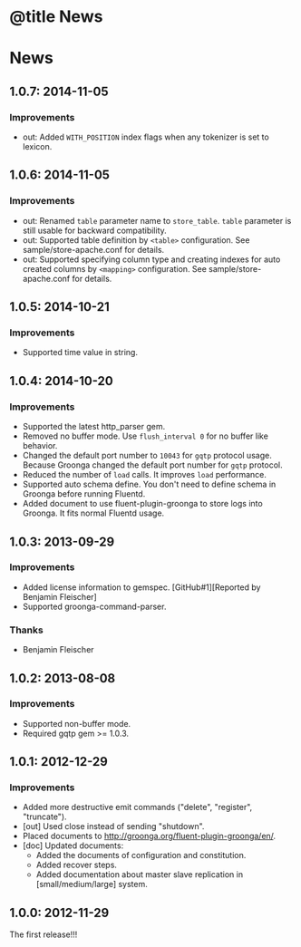 # @title News

# News

## 1.0.7: 2014-11-05

### Improvements

* out: Added `WITH_POSITION` index flags when any tokenizer is set to
  lexicon.

## 1.0.6: 2014-11-05

### Improvements

* out: Renamed `table` parameter name to `store_table`.
  `table` parameter is still usable for backward compatibility.
* out: Supported table definition by `<table>` configuration.
  See sample/store-apache.conf for details.
* out: Supported specifying column type and creating indexes for auto
  created columns by `<mapping>` configuration.
  See sample/store-apache.conf for details.

## 1.0.5: 2014-10-21

### Improvements

* Supported time value in string.

## 1.0.4: 2014-10-20

### Improvements

* Supported the latest http_parser gem.
* Removed no buffer mode. Use `flush_interval 0` for no buffer like
  behavior.
* Changed the default port number to `10043` for `gqtp` protocol usage.
  Because Groonga changed the default port number for `gqtp` protocol.
* Reduced the number of `load` calls. It improves `load` performance.
* Supported auto schema define. You don't need to define schema in Groonga
  before running Fluentd.
* Added document to use fluent-plugin-groonga to store logs into Groonga.
  It fits normal Fluentd usage.

## 1.0.3: 2013-09-29

### Improvements

* Added license information to gemspec.
  [GitHub#1][Reported by Benjamin Fleischer]
* Supported groonga-command-parser.

### Thanks

* Benjamin Fleischer

## 1.0.2: 2013-08-08

### Improvements

* Supported non-buffer mode.
* Required gqtp gem >= 1.0.3.

## 1.0.1: 2012-12-29

### Improvements

* Added more destructive emit commands ("delete", "register", "truncate").
* [out] Used close instead of sending "shutdown".
* Placed documents to http://groonga.org/fluent-plugin-groonga/en/.
* [doc] Updated documents:
  * Added the documents of configuration and constitution.
  * Added recover steps.
  * Added documentation about master slave replication in
    [small/medium/large] system.

## 1.0.0: 2012-11-29

The first release!!!
